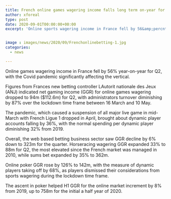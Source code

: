 ```yaml
---
title: French online games wagering income falls long term on-year for Q2
author: xforeal 
type: post
date: 2020-09-01T00:00:00+00:00
excerpt: 'Online sports wagering income in France fell by 56&amp;percnt; year-on-year for Q2, with the Covid pandemic significantly affecting the vertical '


image : images/news/2020/09/Frenchonlinebetting-1.jpg
categories:
  - news

---
```

Online games wagering income in France fell by 56&percnt; year-on-year for Q2, with the Covid pandemic significantly affecting the vertical. 

Figures from Frances new betting controller LAutorit nationale des Jeux (ANJ) indicated net gaming income (GGR) for online games wagering dropped to 94m ($112.6m) for Q2, with administrators turnover diminishing by 87&percnt; over the lockdown time frame between 16 March and 10 May. 

The pandemic, which caused a suspension of all major live game in mid-March with French Ligue 1 dropped in April, brought about dynamic player accounts falling by 36&percnt;, with the normal spending per dynamic player diminishing 32&percnt; from 2019. 

Overall, the web based betting business sector saw GGR decline by 6&percnt; down to 323m for the quarter. Horseracing wagering GGR expanded 33&percnt; to 88m for Q2, the most elevated since the French market was managed in 2010, while sums bet expanded by 35&percnt; to 362m. 

Online poker GGR rose by 126&percnt; to 142m, with the measure of dynamic players taking off by 68&percnt;, as players dismissed their considerations from sports wagering during the lockdown time frame. 

The ascent in poker helped H1 GGR for the online market increment by 8&percnt; from 2019, up to 758m for the initial a half year of 2020.